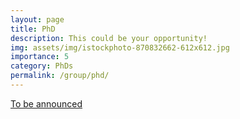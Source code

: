 ```yaml
---
layout: page
title: PhD
description: This could be your opportunity!
img: assets/img/istockphoto-870832662-612x612.jpg
importance: 5
category: PhDs 
permalink: /group/phd/
---
```


<a href='/jobs/'>To be announced</a>
